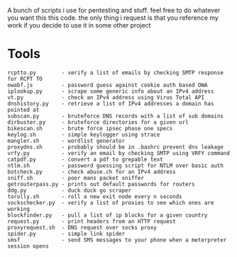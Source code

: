 A bunch of scripts i use for pentesting and stuff. feel free to do whatever you want this this code. the only thing i request is that you reference my work if you decide to use it in some other project
# Tools
    rcptto.py        - verify a list of emails by checking SMTP response for RCPT TO
    owabf.js         - password guess against cookie auth based OWA
    iplookup.py      - scrape some generic info about an IPv4 address
    vt.py            - check an IPv4 address using Virus Total API
    dnshistory.py    - retrieve a list of IPv4 addresses a domain has pointed at
    subscan.py       - bruteforce DNS records with a list of sub domains
    dirbuster.py     - bruteforce directories for a given url
    bikescan.sh      - brute force ipsec phase one specs
    keylog.sh        - simple keylogger using strace
    mangler.sh       - wordlist generator
    proxydns.sh      - probably should be in .bashrc prevent dns leakage
    vrfy.py          - verify an email by checking SMTP using VRFY command
    catpdf.py        - convert a pdf to grepable text
    ntlm.sh          - password guessing script for NTLM over basic auth
    botcheck.py      - check abuse.ch for an IPv4 address
    sniff.sh         - poor mans packet sniffer
    getrouterpass.py - prints out default passwords for routers
    ddg.py           - duck duck go scraper
    torolly.sh       - roll a new exit node every n seconds
    sockschecker.py  - verify a list of proxies to see which ones are working
    blockfinder.py   - pull a list of ip blocks for a given country
    request.py       - print headers from an HTTP request
    proxyrequest.sh  - DNS request over socks proxy
    spider.py        - simple link spider
    smsf             - send SMS messages to your phone when a meterpreter session opens
